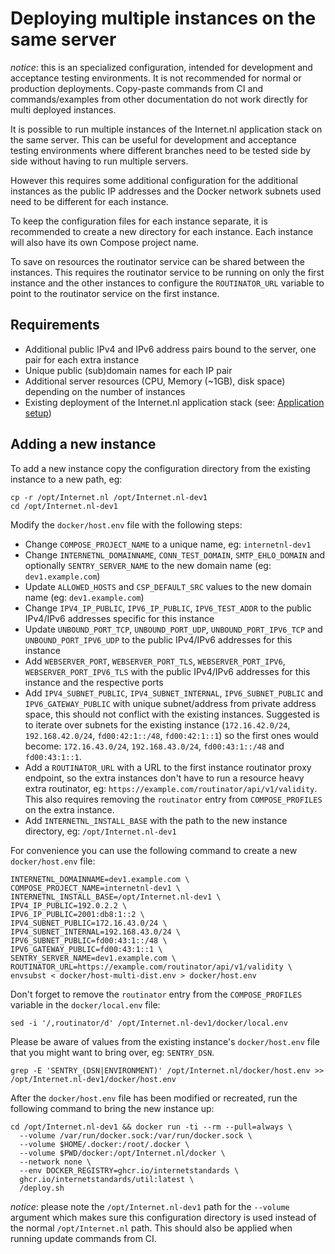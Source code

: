 # Deploying multiple instances on the same server

*notice*: this is an specialized configuration, intended for development and acceptance testing environments. It is not recommended for normal or production deployments. Copy-paste commands from CI and commands/examples from other documentation do not work directly for multi deployed instances.

It is possible to run multiple instances of the Internet.nl application stack on the same server. This can be useful for development and acceptance testing environments where different branches need to be tested side by side without having to run multiple servers.

However this requires some additional configuration for the additional instances as the public IP addresses and the Docker network subnets used need to be different for each instance.

To keep the configuration files for each instance separate, it is recommended to create a new directory for each instance. Each instance will also have its own Compose project name.

To save on resources the routinator service can be shared between the instances. This requires the routinator service to be running on only the first instance and the other instances to configure the `ROUTINATOR_URL` variable to point to the routinator service on the first instance.

## Requirements

- Additional public IPv4 and IPv6 address pairs bound to the server, one pair for each extra instance
- Unique public (sub)domain names for each IP pair
- Additional server resources (CPU, Memory (~1GB), disk space) depending on the number of instances
- Existing deployment of the Internet.nl application stack (see: [Application setup](#application-setup))

## Adding a new instance

To add a new instance copy the configuration directory from the existing instance to a new path, eg:

    cp -r /opt/Internet.nl /opt/Internet.nl-dev1
    cd /opt/Internet.nl-dev1

Modify the `docker/host.env` file with the following steps:

- Change `COMPOSE_PROJECT_NAME` to a unique name, eg: `internetnl-dev1`
- Change `INTERNETNL_DOMAINNAME`, `CONN_TEST_DOMAIN`, `SMTP_EHLO_DOMAIN` and optionally `SENTRY_SERVER_NAME` to the new domain name (eg: `dev1.example.com`)
- Update `ALLOWED_HOSTS` and `CSP_DEFAULT_SRC` values to the new domain name (eg: `dev1.example.com`)
- Change `IPV4_IP_PUBLIC`, `IPV6_IP_PUBLIC`, `IPV6_TEST_ADDR` to the public IPv4/IPv6 addresses specific for this instance
- Update `UNBOUND_PORT_TCP`, `UNBOUND_PORT_UDP`, `UNBOUND_PORT_IPV6_TCP` and `UNBOUND_PORT_IPV6_UDP` to the public IPv4/IPv6 addresses for this instance
- Add `WEBSERVER_PORT`, `WEBSERVER_PORT_TLS`, `WEBSERVER_PORT_IPV6`, `WEBSERVER_PORT_IPV6_TLS` with the public IPv4/IPv6 addresses for this instance and the respective ports
- Add `IPV4_SUBNET_PUBLIC`, `IPV4_SUBNET_INTERNAL`, `IPV6_SUBNET_PUBLIC` and `IPV6_GATEWAY_PUBLIC` with unique subnet/address from private address space, this should not conflict with the existing instances. Suggested is to iterate over subnets for the existing instance (`172.16.42.0/24`, `192.168.42.0/24`, `fd00:42:1::/48`, `fd00:42:1::1`) so the first ones would become: `172.16.43.0/24`, `192.168.43.0/24`, `fd00:43:1::/48` and `fd00:43:1::1`.
- Add a `ROUTINATOR_URL` with a URL to the first instance routinator proxy endpoint, so the extra instances don't have to run a resource heavy extra routinator, eg: `https://example.com/routinator/api/v1/validity`. This also requires removing the `routinator` entry from `COMPOSE_PROFILES` on the extra instance.
- Add `INTERNETNL_INSTALL_BASE` with the path to the new instance directory, eg: `/opt/Internet.nl-dev1`

For convenience you can use the following command to create a new `docker/host.env` file:

    INTERNETNL_DOMAINNAME=dev1.example.com \
    COMPOSE_PROJECT_NAME=internetnl-dev1 \
    INTERNETNL_INSTALL_BASE=/opt/Internet.nl-dev1 \
    IPV4_IP_PUBLIC=192.0.2.2 \
    IPV6_IP_PUBLIC=2001:db8:1::2 \
    IPV4_SUBNET_PUBLIC=172.16.43.0/24 \
    IPV4_SUBNET_INTERNAL=192.168.43.0/24 \
    IPV6_SUBNET_PUBLIC=fd00:43:1::/48 \
    IPV6_GATEWAY_PUBLIC=fd00:43:1::1 \
    SENTRY_SERVER_NAME=dev1.example.com \
    ROUTINATOR_URL=https://example.com/routinator/api/v1/validity \
    envsubst < docker/host-multi-dist.env > docker/host.env

Don't forget to remove the `routinator` entry from the `COMPOSE_PROFILES` variable in the `docker/local.env` file:

    sed -i '/,routinator/d' /opt/Internet.nl-dev1/docker/local.env

Please be aware of values from the existing instance's `docker/host.env` file that you might want to bring over, eg: `SENTRY_DSN`.

    grep -E 'SENTRY_(DSN|ENVIRONMENT)' /opt/Internet.nl/docker/host.env >> /opt/Internet.nl-dev1/docker/host.env

After the `docker/host.env` file has been modified or recreated, run the following command to bring the new instance up:

    cd /opt/Internet.nl-dev1 && docker run -ti --rm --pull=always \
      --volume /var/run/docker.sock:/var/run/docker.sock \
      --volume $HOME/.docker:/root/.docker \
      --volume $PWD/docker:/opt/Internet.nl/docker \
      --network none \
      --env DOCKER_REGISTRY=ghcr.io/internetstandards \
      ghcr.io/internetstandards/util:latest \
      /deploy.sh

*notice*: please note the `/opt/Internet.nl-dev1` path for the `--volume` argument which makes sure this configuration directory is used instead of the normal `/opt/Internet.nl` path. This should also be applied when running update commands from CI.
